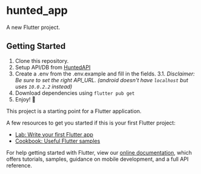 # hunted_app

A new Flutter project.

## Getting Started
1. Clone this repository.
2. Setup API/DB from [HuntedAPI](https://github.com/tjeufoolen/Hunted-api)
3. Create a .env from the .env.example and fill in the fields.
3.1. *Disclaimer: Be sure to set the right API_URL. (android doesn't have `localhost` but uses `10.0.2.2` instead)*
4. Download dependencies using `flutter pub get`
5. Enjoy! :tada:

This project is a starting point for a Flutter application.

A few resources to get you started if this is your first Flutter project:

- [Lab: Write your first Flutter app](https://flutter.dev/docs/get-started/codelab)
- [Cookbook: Useful Flutter samples](https://flutter.dev/docs/cookbook)

For help getting started with Flutter, view our
[online documentation](https://flutter.dev/docs), which offers tutorials,
samples, guidance on mobile development, and a full API reference.

